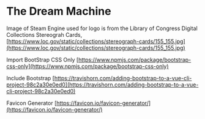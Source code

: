 
# The Dream Machine

Image of Steam Engine used for logo is from the Library of Congress Digital Collections Stereograh Cards,  [https://www.loc.gov/static/collections/stereograph-cards/155_155.jpg](https://www.loc.gov/static/collections/stereograph-cards/155_155.jpg)

Import BootStrap CSS Only [https://www.npmjs.com/package/bootstrap-css-only](https://www.npmjs.com/package/bootstrap-css-only)

Include Bootstrap [https://travishorn.com/adding-bootstrap-to-a-vue-cli-project-98c2a30e0ed0](https://travishorn.com/adding-bootstrap-to-a-vue-cli-project-98c2a30e0ed0)

Favicon Generator [https://favicon.io/favicon-generator/](https://favicon.io/favicon-generator/)
